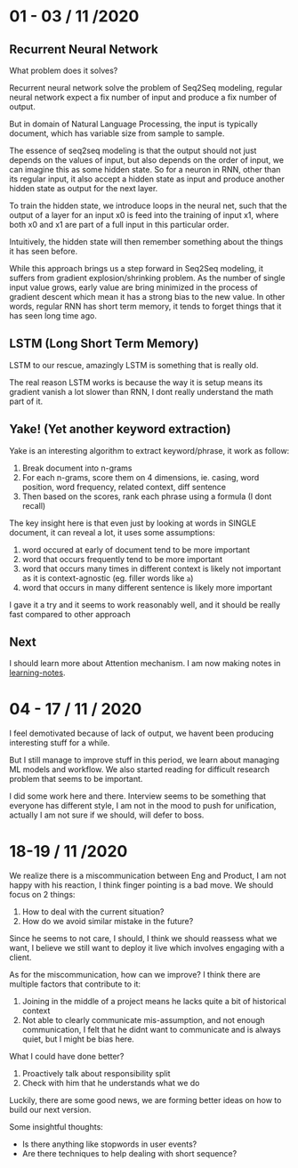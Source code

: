 # 01 - 03 / 11 /2020

## Recurrent Neural Network

What problem does it solves?

Recurrent neural network solve the problem of Seq2Seq modeling, regular neural network expect a fix number of input and produce a fix number of output.

But in domain of Natural Language Processing, the input is typically document, which has variable size from sample to sample.

The essence of seq2seq modeling is that the output should not just depends on the values of input, but also depends on the order of input, we can imagine this as some hidden state. So for a neuron in RNN, other than its regular input, it also accept a hidden state as input and produce another hidden state as output for the next layer.

To train the hidden state, we introduce loops in the neural net, such that the output of a layer for an input x0 is feed into the training of input x1, where both x0 and x1 are part of a full input in this particular order.

Intuitively, the hidden state will then remember something about the things it has seen before.

While this approach brings us a step forward in Seq2Seq modeling, it suffers from gradient explosion/shrinking problem. As the number of single input value grows, early value are bring minimized in the process of gradient descent which mean it has a strong bias to the new value. In other words, regular RNN has short term memory, it tends to forget things that it has seen long time ago.

## LSTM (Long Short Term Memory)

LSTM to our rescue, amazingly LSTM is something that is really old.

The real reason LSTM works is because the way it is setup means its gradient vanish a lot slower than RNN, I dont really understand the math part of it.


## Yake! (Yet another keyword extraction)

Yake is an interesting algorithm to extract keyword/phrase, it work as follow:

1. Break document into n-grams
2. For each n-grams, score them on 4 dimensions, ie. casing, word position, word frequency, related context, diff sentence
3. Then based on the scores, rank each phrase using a formula (I dont recall)

The key insight here is that even just by looking at words in SINGLE document, it can reveal a lot, it uses some assumptions:
1. word occured at early of document tend to be more important
2. word that occurs frequently tend to be more important
3. word that occurs many times in different context is likely not important as it is context-agnostic (eg. filler words like `a`)
4. word that occurs in many different sentence is likely more important

I gave it a try and it seems to work reasonably well, and it should be really fast compared to other approach

## Next

I should learn more about Attention mechanism. I am now making notes in [learning-notes](../../learning-notes).

# 04 - 17 / 11 / 2020

I feel demotivated because of lack of output, we havent been producing interesting stuff for a while.

But I still manage to improve stuff in this period, we learn about managing ML models and workflow. We also started reading for difficult research problem that seems to be important.

I did some work here and there. Interview seems to be something that everyone has different style, I am not in the mood to push for unification, actually I am not sure if we should, will defer to boss.

# 18-19 / 11 /2020

We realize there is a miscommunication between Eng and Product, I am not happy with his reaction, I think finger pointing is a bad move. We should focus on 2 things:

1. How to deal with the current situation?
2. How do we avoid similar mistake in the future?

Since he seems to not care, I should, I think we should reassess what we want, I believe we still want to deploy it live which involves engaging with a client.

As for the miscommunication, how can we improve?
I think there are multiple factors that contribute to it:

1. Joining in the middle of a project means he lacks quite a bit of historical context
2. Not able to clearly communicate mis-assumption, and not enough communication, I felt that he didnt want to communicate and is always quiet, but I might be bias here.

What I could have done better?
1. Proactively talk about responsibility split
2. Check with him that he understands what we do

Luckily, there are some good news, we are forming better ideas on how to build our next version.

Some insightful thoughts:
* Is there anything like stopwords in user events?
* Are there techniques to help dealing with short sequence?